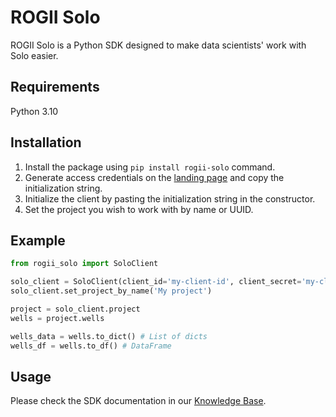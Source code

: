 # ROGII Solo

ROGII Solo is a Python SDK designed to make data scientists' work with Solo easier.

## Requirements
Python 3.10

## Installation
1. Install the package using `pip install rogii-solo` command.
2. Generate access credentials on the [landing page](https://solo.cloud/credentials/python-sdk) and copy the initialization string.
3. Initialize the client by pasting the initialization string in the constructor.
4. Set the project you wish to work with by name or UUID.

## Example
```python
from rogii_solo import SoloClient

solo_client = SoloClient(client_id='my-client-id', client_secret='my-client-secret')
solo_client.set_project_by_name('My project')

project = solo_client.project
wells = project.wells

wells_data = wells.to_dict() # List of dicts
wells_df = wells.to_df() # DataFrame
```

## Usage
Please check the SDK documentation in our [Knowledge Base](https://kb.solo.cloud/Python+SDK).
